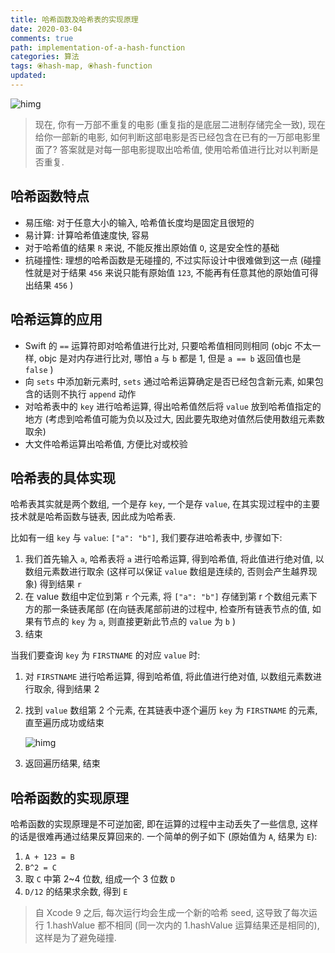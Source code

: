 ```yaml
---
title: 哈希函数及哈希表的实现原理
date: 2020-03-04
comments: true
path: implementation-of-a-hash-function
categories: 算法
tags: ⦿hash-map, ⦿hash-function
updated:
---
```


![himg](https://a.hanleylee.com/HKMS/2020-03-05-053457.jpg?x-oss-process=style/WaMa)

<!-- more -->

> 现在, 你有一万部不重复的电影 (重复指的是底层二进制存储完全一致), 现在给你一部新的电影, 如何判断这部电影是否已经包含在已有的一万部电影里面了? 答案就是对每一部电影提取出哈希值, 使用哈希值进行比对以判断是否重复.

## 哈希函数特点

- 易压缩: 对于任意大小的输入, 哈希值长度均是固定且很短的
- 易计算: 计算哈希值速度快, 容易
- 对于哈希值的结果 `R` 来说, 不能反推出原始值 `O`, 这是安全性的基础
- 抗碰撞性: 理想的哈希函数是无碰撞的, 不过实际设计中很难做到这一点 (碰撞性就是对于结果 `456` 来说只能有原始值 `123`, 不能再有任意其他的原始值可得出结果 `456` )

## 哈希运算的应用

- Swift 的 `==` 运算符即对哈希值进行比对, 只要哈希值相同则相同 (objc 不太一样, objc 是对内存进行比对, 哪怕 `a` 与 `b` 都是 1, 但是 `a == b` 返回值也是 `false` )
- 向 `sets` 中添加新元素时, `sets` 通过哈希运算确定是否已经包含新元素, 如果包含的话则不执行 `append` 动作
- 对哈希表中的 `key` 进行哈希运算, 得出哈希值然后将 `value` 放到哈希值指定的地方 (考虑到哈希值可能为负以及过大, 因此要先取绝对值然后使用数组元素数取余)
- 大文件哈希运算出哈希值, 方便比对或校验

## 哈希表的具体实现

哈希表其实就是两个数组, 一个是存 `key`, 一个是存 `value`, 在其实现过程中的主要技术就是哈希函数与链表, 因此成为哈希表.

比如有一组 `key` 与 `value`: `["a": "b"]`, 我们要存进哈希表中, 步骤如下:

1. 我们首先输入 `a`, 哈希表将 `a` 进行哈希运算, 得到哈希值, 将此值进行绝对值, 以数组元素数进行取余 (这样可以保证 `value` 数组是连续的, 否则会产生越界现象) 得到结果 `r`
2. 在 value 数组中定位到第 `r` 个元素, 将 `["a": "b"]` 存储到第 r 个数组元素下方的那一条链表尾部 (在向链表尾部前进的过程中, 检查所有链表节点的值, 如果有节点的 `key` 为 `a`, 则直接更新此节点的 `value` 为 `b` )
3. 结束

当我们要查询 `key` 为 `FIRSTNAME` 的对应 `value` 时:

1. 对 `FIRSTNAME` 进行哈希运算, 得到哈希值,  将此值进行绝对值, 以数组元素数进行取余, 得到结果 2
2. 找到 `value` 数组第 2 个元素, 在其链表中逐个遍历 `key` 为 `FIRSTNAME` 的元素, 直至遍历成功或结束

    ![himg](https://a.hanleylee.com/HKMS/2020-03-05-053702.jpg?x-oss-process=style/WaMa)

3. 返回遍历结果, 结束

## 哈希函数的实现原理

哈希函数的实现原理是不可逆加密, 即在运算的过程中主动丢失了一些信息, 这样的话是很难再通过结果反算回来的. 一个简单的例子如下 (原始值为 `A`, 结果为 `E`):

1. `A + 123 = B`
2. `B^2 = C`
3. 取 `C` 中第 2~4 位数, 组成一个 3 位数 `D`
4. `D/12` 的结果求余数, 得到 `E`

> 自 Xcode 9 之后, 每次运行均会生成一个新的哈希 seed, 这导致了每次运行 1.hashValue 都不相同 (同一次内的 1.hashValue 运算结果还是相同的), 这样是为了避免碰撞.

